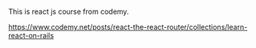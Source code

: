 This is react js course from codemy.

https://www.codemy.net/posts/react-the-react-router/collections/learn-react-on-rails
